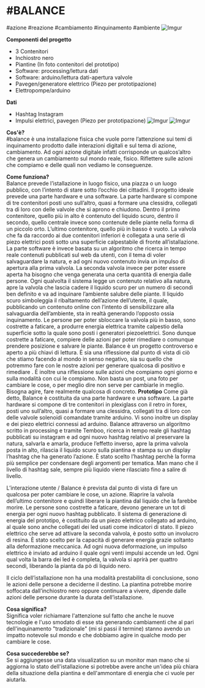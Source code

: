 # #BALANCE
#azione #reazione #cambiamento #inquinamento #ambiente
![Imgur](https://i.imgur.com/JLznfj3.jpg)

**Componenti del progetto**<br>

* 3 Contenitori
* Inchiostro nero
* Piantine
(In foto contenitori del prototipo)
* Software: processing/lettura dati 
* Software: arduino/lettura dati-apertura valvole
* Pavegen/generatore elettrico (Piezo per prototipazione)
* Elettropompe/arduino

**Dati**<br>
* Hashtag Instagram<br>
* Impulsi elettrici, pavegen (Piezo per prototipazione)
![Imgur](https://i.imgur.com/OHHux4t.jpg)
![Imgur](https://i.imgur.com/uIpVXnC.jpg)

**Cos'è?**<br>
#balance è una installazione fisica che vuole porre l’attenzione sui temi di inquinamento prodotto dalle interazioni digitali e sul tema di azione, cambiamento.
Ad ogni azione digitale infatti corrisponde un qualcos’altro che genera un cambiamento sul mondo reale, fisico.
Riflettere sulle azioni che compiamo e delle quali non vediamo le conseguenze. 

**Come funziona?**<br>
Balance prevede l’istallazione in luogo fisico, una piazza o un luogo pubblico, con l’intento di stare sotto l’occhio dei cittadini. 
Il progetto ideale prevede una parte hardware e una software. 
La parte hardware si compone di tre contenitori posti uno sull’altro, quasi a formare una clessidra, collegati tra di loro con delle valvole che si aprono e chiudono.
Dentro il primo contenitore, quello più in alto è contenuto del liquido scuro, dentro il secondo, quello centrale invece sono contenute delle piante nella forma di un piccolo orto. L’ultimo contenitore, quello più in basso è vuoto. 
La valvola che fa da raccordo ai due contenitori inferiori è collegata a una serie di piezo elettrici posti sotto una superficie calpestabile di fronte all’istallazione.
La parte software è invece basata su un algoritmo che ricerca in tempo reale contenuti pubblicati sul web da utenti, con il tema di voler salvaguardare la natura, e ad ogni nuovo contenuto invia un impulso di apertura alla prima valvola. 
La seconda valvola invece per poter essere aperta ha bisogno che venga generata una certa quantità di energia dalle persone.
Ogni qualvolta il sistema legge un contenuto relativo alla natura, apre la valvola che lascia cadere il liquido scuro per un numero di secondi ben definito e va ad inquinare l’ambiente salubre delle piante. Il liquido scuro simboleggia il ribaltamento dell’azione dell’utente, il quale, pubblicando un contenuto online con l’intento di sensibilizzare alla salvaguardia dell’ambiente, sta in realtà generando l’opposto ossia inquinamento. 
Le persone per poter sbloccare la valvola più in basso, sono costrette a faticare, a produrre energia elettrica tramite calpestio della superficie sotto la quale sono posti i generatori piezoelettrici.
Sono dunque costrette a faticare, compiere delle azioni per poter rimediare o comunque prendere posizione e salvare le piante.
Balance è un progetto controverso e aperto a più chiavi di lettura. È sia una riflessione dal punto di vista di ciò che stiamo facendo al mondo in senso negativo, sia su quello che potremmo fare con le nostre azioni per generare qualcosa di positivo e rimediare .
È inoltre una riflessione sulle azioni che compiamo ogni giorno e sulla modalità con cui le compiamo. Non basta un post, una foto per cambiare le cose, o per meglio dire non serve per cambiarle in meglio. Bisogna agire, fare realmente qualcosa di concreto.
  **Prototipo**
 Come già detto, Balance è costituita da una parte hardware e una software.
La parte hardware si compone di tre contenitori in plexiglass con il retro in forex, posti uno sull’altro, quasi a formare una clessidra, collegati tra di loro con delle valvole solenoidi comandate tramite arduino. Vi sono inoltre un display e dei piezo elettrici connessi ad arduino.
Balance attraverso un algoritmo scritto in processing e tramite Temboo, ricerca in tempo reale gli hashtag pubblicati su instagram e ad ogni nuovo hashtag relativo al preservare la natura, salvarla e amarla, produce l’effetto inverso, apre la prima valvola posta in alto, rilascia il liquido scuro sulla piantina e stampa su un display l’hashtag che ha generato l’azione.
È stato scelto l’hashtag perchè la forma più semplice per condensare degli argomenti per tematica. 
Man mano che il livello di hashtag sale, sempre più liquido viene rilasciato fino a salire di livello.


L’interazione utente / Balance è prevista dal punto di vista di fare un qualcosa per poter cambiare le cose, un azione.
Riaprire la valvola dell’ultimo contenitore e quindi liberare la piantina dal liquido che la farebbe morire. Le persone sono costrette a faticare, devono generare un tot di energia per ogni nuovo hashtag pubblicato. 
Il sistema di generazione di energia del prototipo, è costituito da un piezo elettrico collegato ad arduino, al quale sono anche collegati dei led usati come indicatori di stato.
Il piezo elettrico che serve ad attivare la seconda valvola, è posto sotto un involucro di resina. 
È stato scelto per la capacità di generare energia grazie soltanto alla deformazione meccanica. Ad ogni nuova deformazione,  un impulso elettrico è inviato ad arduino il quale ogni venti impulsi accende un led.
Ogni qual volta la barra dei led è completa, la valvola si aprirà per quattro secondi, liberando la pianta da pò di liquido nero.  

Il ciclo dell’istallazione non ha una modalità prestabilita di conclusione, sono le azioni delle persone a deciderne il destino. La piantina potrebbe morire soffocata dall’inchiostro nero oppure continuare a vivere, dipende dalle azioni delle persone durante la durata dell’istallazione.


**Cosa significa?**<br>
Significa voler richiamare l'attenzione sul fatto che anche le nuove tecnologie e l'uso smodato di esse sta generando cambiamenti che al pari dell'inquinamento "tradizionale" (mi si passi il termine) stanno avendo un impatto notevole sul mondo e che dobbiamo agire in qualche modo per cambiare le cose.

**Cosa succederebbe se?**<br>
Se si aggiungesse una data visualization su un monitor man mano che si aggiorna lo stato dell'istallazione si potrebbe avere anche un'idea più chiara della situazione della piantina e dell'ammontare di energia che ci vuole per aiutarla.


